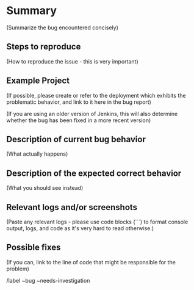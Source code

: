 # Summary

(Summarize the bug encountered concisely)

## Steps to reproduce

(How to reproduce the issue - this is very important)

## Example Project

(If possible, please create or refer to the deployment which exhibits the problematic behavior, and link to it here in the bug report)

(If you are using an older version of Jenkins, this will also determine whether the bug has been fixed in a more recent version)

## Description of current bug behavior

(What actually happens)

## Description of the expected correct behavior

(What you should see instead)

## Relevant logs and/or screenshots

(Paste any relevant logs - please use code blocks (```) to format console output,
logs, and code as it's very hard to read otherwise.)

## Possible fixes

(If you can, link to the line of code that might be responsible for the problem)

/label ~bug ~needs-investigation